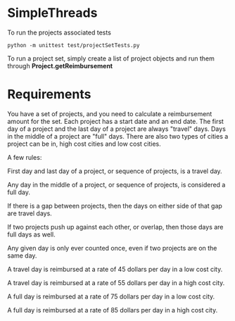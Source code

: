 # SimpleThreads
 
To run the projects associated tests

``python -m unittest test/projectSetTests.py``

To run a project set, simply create a list of project objects and run them through __Project.getReimbursement__

# Requirements

You have a set of projects, and you need to calculate a reimbursement amount for the set. Each project has a start date and an end date. The first day of a project and the last day of a project are always "travel" days. Days in the middle of a project are "full" days. There are also two types of cities a project can be in, high cost cities and low cost cities. 

A few rules:

First day and last day of a project, or sequence of projects, is a travel day.

Any day in the middle of a project, or sequence of projects, is considered a full day.

If there is a gap between projects, then the days on either side of that gap are travel days.

If two projects push up against each other, or overlap, then those days are full days as well.

Any given day is only ever counted once, even if two projects are on the same day.

A travel day is reimbursed at a rate of 45 dollars per day in a low cost city.

A travel day is reimbursed at a rate of 55 dollars per day in a high cost city.

A full day is reimbursed at a rate of 75 dollars per day in a low cost city.

A full day is reimbursed at a rate of 85 dollars per day in a high cost city.
